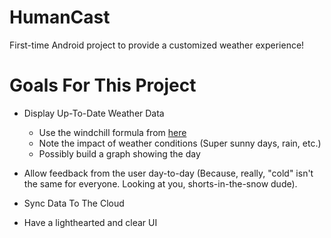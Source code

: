 # HumanCast
First-time Android project to provide a customized weather experience!

# Goals For This Project

- Display Up-To-Date Weather Data
    - Use the windchill formula from [here](https://sciencing.com/calculate-relative-accuracy-6069718.html)
    - Note the impact of weather conditions (Super sunny days, rain, etc.)
    - Possibly build a graph showing the day
    
- Allow feedback from the user day-to-day (Because, really, "cold" isn't the same for everyone. Looking at you, shorts-in-the-snow dude).
- Sync Data To The Cloud
- Have a lighthearted and clear UI
